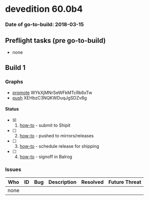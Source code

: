 # devedition 60.0b4

### Date of go-to-build: 2018-03-15

## Preflight tasks (pre go-to-build)
- none

## Build 1  

### Graphs
* [promote](https://tools.taskcluster.net/push-inspector/#/WYkXjMNrSeWFkMTcRk6xTw) WYkXjMNrSeWFkMTcRk6xTw
* [push](https://tools.taskcluster.net/push-inspector/#/XEHbzC3NQKWDuqJgSDZv8g) XEHbzC3NQKWDuqJgSDZv8g


#### Status
- [x] 1.  [how-to](https://wiki.mozilla.org/Release:Release_Automation_on_Mercurial:Starting_a_Release#Submit_to_Ship_It)  - submit to Shipit
- [ ] 2.  [how-to](https://github.com/mozilla-releng/releasewarrior-2.0/blob/master/docs/release-promotion/desktop/howto.md#push-artifacts-to-releases-directory)  - pushed to mirrors/releases
- [ ] 3.  [how-to](https://github.com/mozilla-releng/releasewarrior-2.0/blob/master/docs/release-promotion/desktop/howto.md#ship-the-release)  - schedule release for shipping
- [ ] 4.  [how-to](https://github.com/mozilla-releng/releasewarrior-2.0/blob/master/docs/release-promotion/desktop/howto.md#obtain-sign-offs-for-changes)  - signoff in Balrog

### Issues
| Who                 | ID               | Bug                                                                 | Description                | Resolved                | Future Threat                |
| ------------------- | ---------------- | ------------------------------------------------------------------- | -------------------------- | ----------------------- | ---------------------------- |
| none | | | | | |

